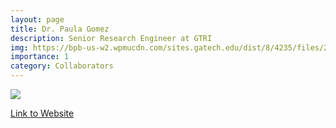 ```yaml
---
layout: page
title: Dr. Paula Gomez
description: Senior Research Engineer at GTRI
img: https://bpb-us-w2.wpmucdn.com/sites.gatech.edu/dist/8/4235/files/2023/11/gomez-paula_1-1.jpg
importance: 1
category: Collaborators
---
```


<div class="profile"> 
<img src="https://bpb-us-w2.wpmucdn.com/sites.gatech.edu/dist/8/4235/files/2023/11/gomez-paula_1-1.jpg" class="img-fluid z-depth-1 rounded"/>
</div>

[Link to Website](https://energy.gtri.gatech.edu/paula-gomez)
